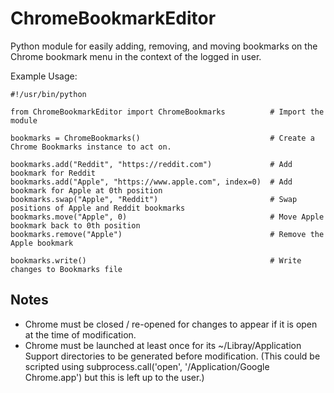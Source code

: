 # ChromeBookmarkEditor
Python module for easily adding, removing, and moving bookmarks on the Chrome bookmark menu in the context of the logged in user.

Example Usage:
```
#!/usr/bin/python

from ChromeBookmarkEditor import ChromeBookmarks          # Import the module

bookmarks = ChromeBookmarks()                             # Create a Chrome Bookmarks instance to act on.

bookmarks.add("Reddit", "https://reddit.com")             # Add bookmark for Reddit
bookmarks.add("Apple", "https://www.apple.com", index=0)  # Add bookmark for Apple at 0th position
bookmarks.swap("Apple", "Reddit")                         # Swap positions of Apple and Reddit bookmarks
bookmarks.move("Apple", 0)                                # Move Apple bookmark back to 0th position
bookmarks.remove("Apple")                                 # Remove the Apple bookmark

bookmarks.write()                                         # Write changes to Bookmarks file

```

## Notes

- Chrome must be closed / re-opened for changes to appear if it is open at the time of modification.
- Chrome must be launched at least once for its ~/Libray/Application Support directories to be generated before modification.
  (This could be scripted using subprocess.call('open', '/Application/Google Chrome.app') but this is left up to the user.)
